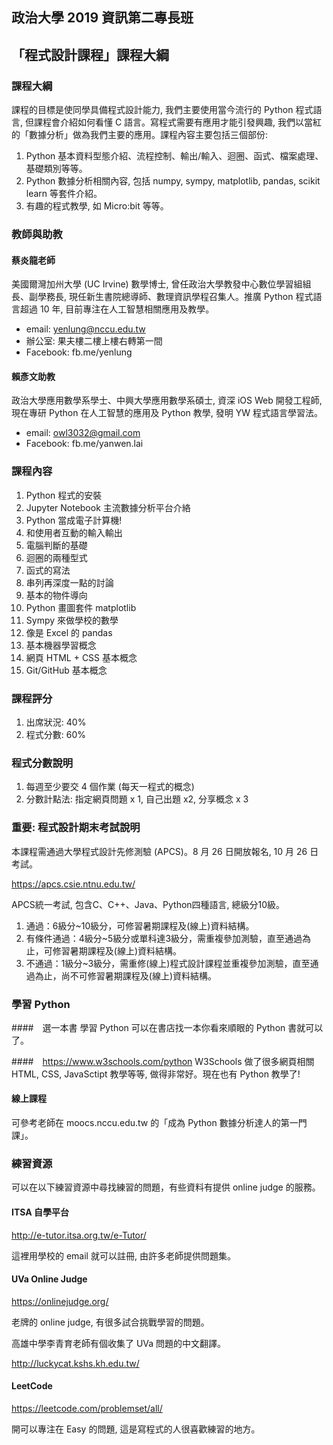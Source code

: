 ## 政治大學 2019 資訊第二專長班
## 「程式設計課程」課程大綱

### 課程大綱
課程的目標是使同學具備程式設計能力, 我們主要使用當今流行的 Python 程式語言, 但課程會介紹如何看懂 C 語言。寫程式需要有應用才能引發興趣, 我們以當紅的「數據分析」做為我們主要的應用。課程內容主要包括三個部份:

1. Python 基本資料型態介紹、流程控制、輸出/輸入、迴圈、函式、檔案處理、基礎類別等等。
2. Python 數據分析相關內容, 包括 numpy, sympy, matplotlib, pandas, scikit learn 等套件介紹。
3. 有趣的程式教學, 如 Micro:bit 等等。

### 教師與助教

#### 蔡炎龍老師
美國爾灣加州大學 (UC Irvine) 數學博士, 曾任政治大學教發中心數位學習組組長、副學務長, 現任新生書院總導師、數理資訊學程召集人。推廣 Python 程式語言超過 10 年, 目前專注在人工智慧相關應用及教學。

* email: yenlung@nccu.edu.tw
* 辦公室: 果夫樓二樓上樓右轉第一間
* Facebook: fb.me/yenlung

#### 賴彥文助教
政治大學應用數學系學士、中興大學應用數學系碩士, 資深 iOS Web 開發工程師, 現在專研 Python 在人工智慧的應用及 Python 教學, 發明 YW 程式語言學習法。

* email: owl3032@gmail.com
* Facebook: fb.me/yanwen.lai

### 課程內容

1. Python 程式的安裝
2. Jupyter Notebook 主流數據分析平台介絡
3. Python 當成電子計算機!
4. 和使用者互動的輸入輸出
5. 電腦判斷的基礎
6. 迴圈的兩種型式
7. 函式的寫法
8. 串列再深度一點的討論
9. 基本的物件導向
10. Python 畫圖套件 matplotlib
11. Sympy 來做學校的數學
12. 像是 Excel 的 pandas
13. 基本機器學習概念 
14. 網頁 HTML + CSS 基本概念
15. Git/GitHub 基本概念

### 課程評分
1. 出席狀況: 40%
2. 程式分數: 60%

### 程式分數說明
1. 每週至少要交 4 個作業 (每天一程式的概念)
2. 分數計點法: 指定網頁問題 x 1, 自己出題 x2, 分享概念 x 3

### 重要: 程式設計期末考試說明
本課程需通過大學程式設計先修測驗 (APCS)。8 月 26 日開放報名, 10 月 26 日考試。

https://apcs.csie.ntnu.edu.tw/

APCS統一考試, 包含C、C++、Java、Python四種語言, 總級分10級。

1. 通過：6級分~10級分，可修習暑期課程及(線上)資料結構。
2. 有條件通過：4級分~5級分或單科達3級分，需重複參加測驗，直至通過為止，可修習暑期課程及(線上)資料結構。
3. 不通過：1級分~3級分，需重修(線上)程式設計課程並重複參加測驗，直至通過為止，尚不可修習暑期課程及(線上)資料結構。

### 學習 Python

####　選一本書
學習 Python 可以在書店找一本你看來順眼的 Python 書就可以了。

####　https://www.w3schools.com/python
W3Schools 做了很多網頁相關 HTML, CSS, JavaSctipt 教學等等, 做得非常好。現在也有 Python 教學了!

#### 線上課程
可參考老師在 moocs.nccu.edu.tw 的「成為 Python 數據分析達人的第一門課」。

### 練習資源
可以在以下練習資源中尋找練習的問題，有些資料有提供 online judge 的服務。


#### ITSA 自學平台
http://e-tutor.itsa.org.tw/e-Tutor/

這裡用學校的 email 就可以註冊, 由許多老師提供問題集。

#### UVa Online Judge
https://onlinejudge.org/

老牌的 online judge, 有很多試合挑戰學習的問題。

高雄中學李青育老師有個收集了 UVa 問題的中文翻譯。

http://luckycat.kshs.kh.edu.tw/


#### LeetCode

https://leetcode.com/problemset/all/

開可以專注在 Easy 的問題, 這是寫程式的人很喜歡練習的地方。